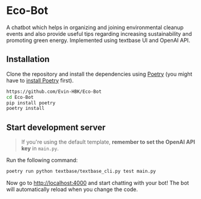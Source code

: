 # Eco-Bot
A chatbot which helps in organizing and joining environmental cleanup events and also provide useful tips regarding increasing sustainability and promoting green energy. Implemented using textbase UI and OpenAI API.

## Installation

Clone the repository and install the dependencies using [Poetry](https://python-poetry.org/) (you might have to [install Poetry](https://python-poetry.org/docs/#installation) first).

```bash
https://github.com/Evin-HBK/Eco-Bot
cd Eco-Bot
pip install poetry
poetry install
```

## Start development server

> If you're using the default template, **remember to set the OpenAI API key** in `main.py`.

Run the following command:

```bash
poetry run python textbase/textbase_cli.py test main.py
```

Now go to [http://localhost:4000](http://localhost:4000) and start chatting with your bot! The bot will automatically reload when you change the code.
